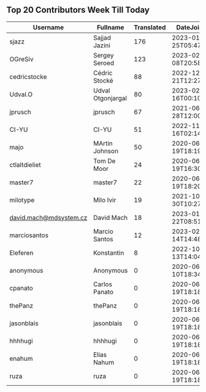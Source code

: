 ## Top 20 Contributors Week Till Today ##
|Username|Fullname|Translated|DateJoined|
|--------|--------|----------|----------|
|sjazz|Sajjad Jazini|176|2023-01-25T05:47:07.|
|OGreSiv|Sergey Seroed|123|2023-02-08T20:58:42.|
|cedricstocke|Cédric Stocké|88|2022-12-21T12:27:36.|
|Udval.O|Udval Otgonjargal|80|2023-02-16T00:10:50.|
|jprusch|jprusch|67|2021-06-28T12:00:18.|
|CI-YU|CI-YU|51|2022-11-16T02:14:58.|
|majo|MArtin Johnson|50|2020-06-19T18:19:45Z|
|ctlaltdieliet|Tom De Moor|24|2020-06-19T16:30:47Z|
|master7|master7|22|2020-06-19T18:20:39.|
|milotype|Milo Ivir|19|2021-10-30T10:27:42.|
|david.mach@mdsystem.cz|David Mach|18|2023-01-22T08:51:32.|
|marciosantos|Marcio Santos|12|2023-02-14T14:48:44.|
|Eleferen|Konstantin|8|2022-10-13T14:04:24Z|
|anonymous|Anonymous|0|2020-06-10T18:34:14.|
|cpanato|Carlos Panato|0|2020-06-19T18:18:53Z|
|thePanz|thePanz|0|2020-06-19T18:18:53Z|
|jasonblais|jasonblais|0|2020-06-19T18:18:54Z|
|hhhhugi|hhhhugi|0|2020-06-19T18:18:56.|
|enahum|Elias  Nahum|0|2020-06-19T18:18:56Z|
|ruza|ruza|0|2020-06-19T18:18:57.|
